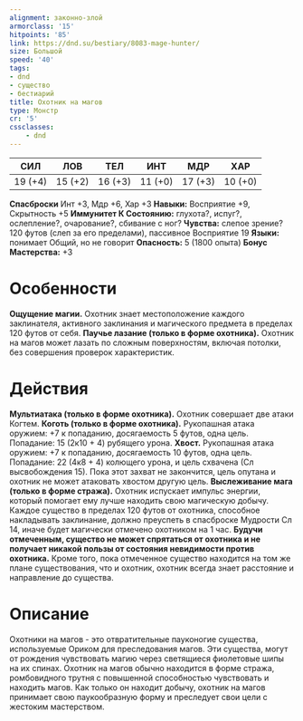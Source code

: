 ```yaml
---
alignment: законно-злой
armorclass: '15'
hitpoints: '85'
link: https://dnd.su/bestiary/8083-mage-hunter/
size: Большой
speed: '40'
tags:
- dnd
- существо
- бестиарий
title: Охотник на магов
type: Монстр
cr: '5'
cssclasses:
    - dnd
---
```



| СИЛ | ЛОВ | ТЕЛ | ИНТ | МДР | ХАР |
|---|---|---|---|---|---|
| 19 (+4) | 15 (+2) | 16 (+3) | 11 (+0) | 17 (+3) | 10 (+0) |
**Спасброски** Инт +3, Мдр +6, Хар +3
**Навыки:** Восприятие +9, Скрытность +5
**Иммунитет К Состоянию:** глухота?, испуг?, ослепление?, очарование?, сбивание с ног?
**Чувства:** слепое зрение? 120 футов (слеп за его пределами), пассивное Восприятие 19
**Языки:** понимает Общий, но не говорит
**Опасность:** 5 (1800 опыта)
**Бонус Мастерства:** +3


# Особенности
**Ощущение магии.** Охотник знает местоположение каждого заклинателя, активного заклинания и магического предмета в пределах 120 футов от себя.
**Паучье лазание (только в форме охотника).** Охотник на магов может лазать по сложным поверхностям, включая потолки, без совершения проверок характеристик.


# Действия
**Мультиатака (только в форме охотника).** Охотник совершает две атаки Когтем.
**Коготь (только в форме охотника).** Рукопашная атака оружием: +7 к попаданию, досягаемость 5 футов, одна цель. Попадание: 15 (2к10 + 4) рубящего урона.
**Хвост.** Рукопашная атака оружием: +7 к попаданию, досягаемость 10 футов, одна цель. Попадание: 22 (4к8 + 4) колющего урона, и цель схвачена (Сл высвобождения 15). Пока этот захват не закончится, цель опутана и охотник не может атаковать хвостом другую цель.
**Выслеживание мага (только в форме стража).** Охотник испускает импульс энергии, который помогает ему лучше находить свою магическую добычу. Каждое существо в пределах 120 футов от охотника, способное накладывать заклинание, должно преуспеть в спасброске Мудрости Сл 14, иначе будет магически отмечено охотником на 1 час.
**Будучи отмеченным, существо не может спрятаться от охотника и не получает никакой пользы от состояния невидимости против охотника.** Кроме того, пока отмеченное существо находится на том же плане существования, что и охотник, охотник всегда знает расстояние и направление до существа.


# Описание
Охотники на магов - это отвратительные пауконогие существа, используемые Ориком для преследования магов. Эти существа, могут от рождения чувствовать магию через светящиеся фиолетовые шипы на их спинах. Охотник на магов обычно находится в форме стража, ромбовидного трутня с повышенной способностью чувствовать и находить магов. Как только он находит добычу, охотник на магов принимает свою паукообразную форму и преследует свои цели с жестоким мастерством.